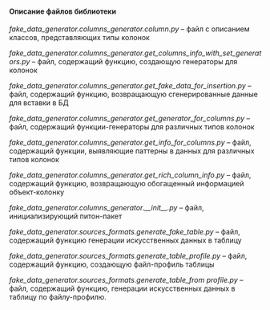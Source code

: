 #### Описание файлов библиотеки

*fake_data_generator.columns_generator.column.py* – файл с описанием классов, представляющих типы колонок

*fake_data_generator.columns_generator.get_columns_info_with_set_generators.py* – файл, содержащий функцию, создающую генераторы для колонок

*fake_data_generator.columns_generator.get_fake_data_for_insertion.py* – файл, содержащий функцию, возвращающую сгенерированные данные для вставки в БД

*fake_data_generator.columns_generator.get_generator_for_columns.py* – файл, содержащий функции-генераторы для различных типов колонок

*fake_data_generator.columns_generator.get_info_for_columns.py* – файл, содержащий функции, выявляющие паттерны в данных для различных типов колонок

*fake_data_generator.columns_generator.get_rich_column_info.py* – файл, содержащий функцию, возвращающую обогащенный информацией объект-колонку

*fake_data_generator.columns_generator.\_\_init\_\_.py* – файл, инициализирующий питон-пакет

*fake_data_generator.sources_formats.generate_fake_table.py* – файл, содержащий функцию генерации искусственных данных в таблицу

*fake_data_generator.sources_formats.generate_table_profile.py* – файл, содержащий функцию, создающую файл-профиль таблицы

*fake_data_generator.sources_formats.generate_table_from profile.py* – файл, содержащий функцию, генерации искусственных данных в таблицу по файлу-профилю. 
